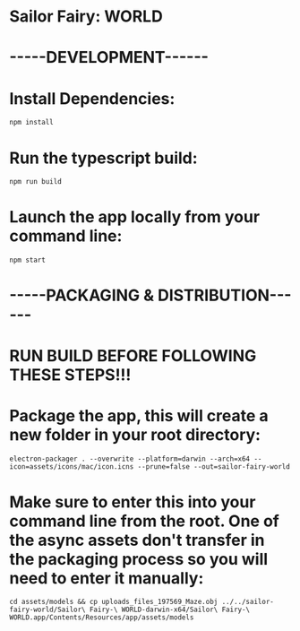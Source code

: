 # Sailor Fairy: WORLD

# -----DEVELOPMENT------

# Install Dependencies:
```
npm install
```
# Run the typescript build:
```
npm run build
```
# Launch the app locally from your command line:
```
npm start
```

# -----PACKAGING & DISTRIBUTION------
# RUN BUILD BEFORE FOLLOWING THESE STEPS!!!


# Package the app, this will create a new folder in your root directory:
```
electron-packager . --overwrite --platform=darwin --arch=x64 --icon=assets/icons/mac/icon.icns --prune=false --out=sailor-fairy-world
```

# Make sure to enter this into your command line from the root. One of the async assets don't transfer in the packaging process so you will need to enter it manually:
```
cd assets/models && cp uploads_files_197569_Maze.obj ../../sailor-fairy-world/Sailor\ Fairy-\ WORLD-darwin-x64/Sailor\ Fairy-\ WORLD.app/Contents/Resources/app/assets/models

```